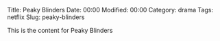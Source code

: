 Title: Peaky Blinders
Date:  00:00
Modified:  00:00
Category: drama
Tags: netflix
Slug: peaky-blinders

This is the content for Peaky Blinders